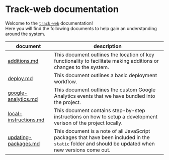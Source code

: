 # Track-web documentation

Welcome to the [`track-web`](https://github.com/cds-snc/track-web) documentation!  
Here you will find the following documents to help gain an understanding around the system.

| document | description | 
| -------- | ----------- | 
| [additions.md](additions.md) | This document outlines the location of key functionality to facilitate making additions or changes to the system. |
| [deploy.md](deploy.md) | This document outlines a basic deployment workflow. |
| [google-analytics.md](google-analytics.md) | This document outlines the custom Google Analytics events that we have bundled into the project. |
| [local-instructions.md](local-instructions.md) | This document contains step-by-step instructions on how to setup a development verison of the project locally. |
| [updating-packages.md](updating-packages.md) | This document is a note of all JavaScript packages that have been included in the `static` folder and should be updated when new versions come out. |
